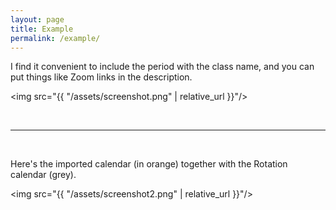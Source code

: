 ```yaml
---
layout: page
title: Example
permalink: /example/
---
```


I find it convenient to include the period with the class name, and you
can put things like Zoom links in the description.

<img src="{{ "/assets/screenshot.png" | relative_url }}"/>

<br/>
<hr/>
<br/>

Here's the imported calendar (in orange) together with the Rotation calendar
(grey).

<img src="{{ "/assets/screenshot2.png" | relative_url }}"/>


